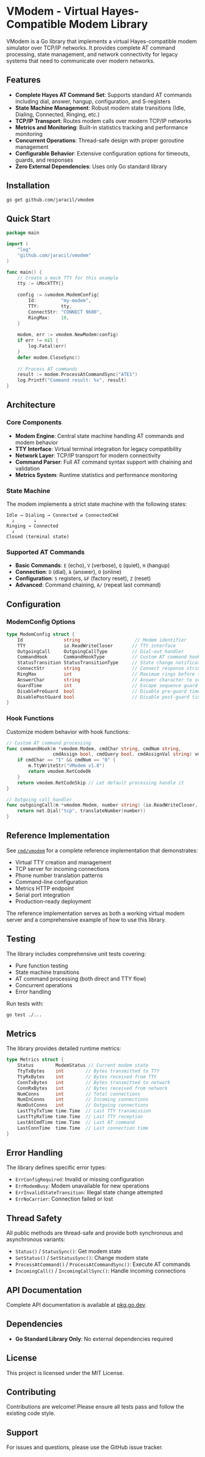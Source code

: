 # VModem - Virtual Hayes-Compatible Modem Library

VModem is a Go library that implements a virtual Hayes-compatible modem simulator over TCP/IP networks. It provides complete AT command processing, state management, and network connectivity for legacy systems that need to communicate over modern networks.

## Features

- **Complete Hayes AT Command Set**: Supports standard AT commands including dial, answer, hangup, configuration, and S-registers
- **State Machine Management**: Robust modem state transitions (Idle, Dialing, Connected, Ringing, etc.)
- **TCP/IP Transport**: Routes modem calls over modern TCP/IP networks
- **Metrics and Monitoring**: Built-in statistics tracking and performance monitoring
- **Concurrent Operations**: Thread-safe design with proper goroutine management
- **Configurable Behavior**: Extensive configuration options for timeouts, guards, and responses
- **Zero External Dependencies**: Uses only Go standard library

## Installation

```bash
go get github.com/jaracil/vmodem
```

## Quick Start

```go
package main

import (
    "log"
    "github.com/jaracil/vmodem"
)

func main() {
    // Create a mock TTY for this example
    tty := &MockTTY{}
    
    config := &vmodem.ModemConfig{
        Id:         "my-modem",
        TTY:        tty,
        ConnectStr: "CONNECT 9600",
        RingMax:    10,
    }
    
    modem, err := vmodem.NewModem(config)
    if err != nil {
        log.Fatal(err)
    }
    defer modem.CloseSync()
    
    // Process AT commands
    result := modem.ProcessAtCommandSync("ATE1")
    log.Printf("Command result: %v", result)
}
```

## Architecture

### Core Components

- **Modem Engine**: Central state machine handling AT commands and modem behavior
- **TTY Interface**: Virtual terminal integration for legacy compatibility  
- **Network Layer**: TCP/IP transport for modern connectivity
- **Command Parser**: Full AT command syntax support with chaining and validation
- **Metrics System**: Runtime statistics and performance monitoring

### State Machine

The modem implements a strict state machine with the following states:

```
Idle → Dialing → Connected ⇄ ConnectedCmd
  ↓       ↓
Ringing → Connected
  ↓
Closed (terminal state)
```

### Supported AT Commands

- **Basic Commands**: `E` (echo), `V` (verbose), `Q` (quiet), `H` (hangup)
- **Connection**: `D` (dial), `A` (answer), `O` (online)
- **Configuration**: `S` registers, `&F` (factory reset), `Z` (reset)
- **Advanced**: Command chaining, `A/` (repeat last command)

## Configuration

### ModemConfig Options

```go
type ModemConfig struct {
    Id               string                    // Modem identifier
    TTY              io.ReadWriteCloser       // TTY interface
    OutgoingCall     OutgoingCallType         // Dial-out handler
    CommandHook      CommandHookType          // Custom AT command hook
    StatusTransition StatusTransitionType     // State change notifications
    ConnectStr       string                   // Connect response string
    RingMax          int                      // Maximum rings before timeout
    AnswerChar       string                   // Answer character to send/expect
    GuardTime        int                      // Escape sequence guard time
    DisablePreGuard  bool                     // Disable pre-guard time
    DisablePostGuard bool                     // Disable post-guard time
}
```

### Hook Functions

Customize modem behavior with hook functions:

```go
// Custom AT command processing
func commandHook(m *vmodem.Modem, cmdChar string, cmdNum string, 
                 cmdAssign bool, cmdQuery bool, cmdAssignVal string) vmodem.RetCode {
    if cmdChar == "I" && cmdNum == "0" {
        m.TtyWriteStr("VModem v1.0")
        return vmodem.RetCodeOk
    }
    return vmodem.RetCodeSkip // Let default processing handle it
}

// Outgoing call handler
func outgoingCall(m *vmodem.Modem, number string) (io.ReadWriteCloser, error) {
    return net.Dial("tcp", translateNumber(number))
}
```

## Reference Implementation

See [`cmd/vmodem`](./cmd/vmodem) for a complete reference implementation that demonstrates:

- Virtual TTY creation and management
- TCP server for incoming connections
- Phone number translation patterns
- Command-line configuration
- Metrics HTTP endpoint
- Serial port integration
- Production-ready deployment

The reference implementation serves as both a working virtual modem server and a comprehensive example of how to use this library.

## Testing

The library includes comprehensive unit tests covering:

- Pure function testing
- State machine transitions
- AT command processing (both direct and TTY flow)
- Concurrent operations
- Error handling

Run tests with:

```bash
go test ./...
```

## Metrics

The library provides detailed runtime metrics:

```go
type Metrics struct {
    Status        ModemStatus // Current modem state
    TtyTxBytes    int        // Bytes transmitted to TTY
    TtyRxBytes    int        // Bytes received from TTY
    ConnTxBytes   int        // Bytes transmitted to network
    ConnRxBytes   int        // Bytes received from network
    NumConns      int        // Total connections
    NumInConns    int        // Incoming connections
    NumOutConns   int        // Outgoing connections
    LastTtyTxTime time.Time  // Last TTY transmission
    LastTtyRxTime time.Time  // Last TTY reception
    LastAtCmdTime time.Time  // Last AT command
    LastConnTime  time.Time  // Last connection time
}
```

## Error Handling

The library defines specific error types:

- `ErrConfigRequired`: Invalid or missing configuration
- `ErrModemBusy`: Modem unavailable for new operations
- `ErrInvalidStateTransition`: Illegal state change attempted
- `ErrNoCarrier`: Connection failed or lost

## Thread Safety

All public methods are thread-safe and provide both synchronous and asynchronous variants:

- `Status()` / `StatusSync()`: Get modem state
- `SetStatus()` / `SetStatusSync()`: Change modem state  
- `ProcessAtCommand()` / `ProcessAtCommandSync()`: Execute AT commands
- `IncomingCall()` / `IncomingCallSync()`: Handle incoming connections

## API Documentation

Complete API documentation is available at [pkg.go.dev](https://pkg.go.dev/github.com/jaracil/vmodem).

## Dependencies

- **Go Standard Library Only**: No external dependencies required

## License

This project is licensed under the MIT License.

## Contributing

Contributions are welcome! Please ensure all tests pass and follow the existing code style.

## Support

For issues and questions, please use the GitHub issue tracker.